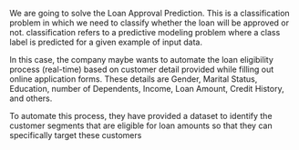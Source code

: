 We are going to solve the Loan Approval Prediction. This is a classification problem in which we need to classify whether the loan will be approved or not. classification refers to a predictive modeling problem where a class label is predicted for a given example of input data.

In this case, the company maybe wants to automate the loan eligibility process (real-time) based on customer detail provided while filling out online application forms. These details are Gender, Marital Status, Education, number of Dependents, Income, Loan Amount, Credit History, and others.

To automate this process, they have provided a dataset to identify the customer segments that are eligible for loan amounts so that they can specifically target these customers
